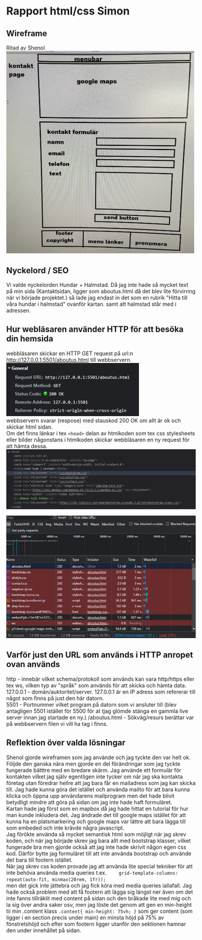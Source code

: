 # Rapport html/css Simon

## Wireframe
Ritad av Shenol  
<img src="Wireframe.jpg" alt="wireframe" style="width:500px;"/>


## Nyckelord / SEO
Vi valde nyckelorden Hundar + Halmstad. Då jag inte hade så mycket text på min sida (Kantaktsidan, ligger som aboutus.html då det blev lite förvirring när vi började projektet.) så lade jag endast in det som en rubrik "Hitta till våra hundar i halmstad" ovanför kartan. samt att halmstad står med i adressen.

## Hur webläsaren använder HTTP för att besöka din hemsida
webbläsaren skickar en HTTP GET request på url:n http://127.0.0.1:5501/aboutus.html till webbservern.  
![response bild](response.png)  
webbservern svarar (respose) med stauskod 200 OK om allt är ok
och skickar html sidan.  
Om det finns länkar i tex `<head>` delan av htmlkoden som tex css stylesheets eller bilder någonstans i htmlkoden skickar webbläsaren en ny request för att hämta dessa.  
![head bild](head.png)  

![requests bild](http-requests.png)  


##  Varför just den URL som används i HTTP anropet ovan används
http - innebär vilket schema/protokoll som används kan vara http/https eller tex ws, vilken typ av "språk" som används för att skicka och hämta data.  
127.0.0.1 - domän/auktoritet/server. 127.0.0.1 är en IP adress som refererar till något som finns på just den här datorn.  
5501 - Portnummer vilket program på datorn som vi ansluter till (blev antagligen 5501 istället för 5500 för at tjag glömde stänga en gammla live server innan jag startade en ny.)
/aboutus.html - Sökväg/resurs berättar var på webbservern filen vi vill ha tag i finns.


## Reflektion över valda lösningar
Shenol gjorde wireframen som jag använde och jag tyckte den var helt ok. Följde den ganska nära men gjorde en del förändringar som jag tyckte fungerade bätttre med en bredare skärm.  Jag använde ett formulär för kontakten vilket jag själv egentligen inte tycker om när jag ska kontakta företag utan föredrar hellre att jag bara får en mailadress som jag kan skicka till. Jag hade kunna göra det istället och använda mailto för att bara kunna klicka och öppna upp användarens mailprogram men det hade blivit betydligt mindre att göra på sidan om jag inte hade haft formuläret.  
Kartan hade jag först som en mapbox då jag hade hittat en tutorial för hur man kunde inkludera det. Jag ändrade det till google maps istället för att kunna ha en platsmarkering och google maps var lättre att bara lägga till som embeded och inte krävde några javascript.  
Jag förökte använda så mycket semantisk html som möjligt när jag skrev koden, och när jag började skrev jag bara allt med bootstrap klasser, vilket fungerade bra men gjorde också att jag inte hade skrivit någon egen css kod. Därför bytte jag formuläret till att inte använda bootstrap och använde det bara till footern istället.  
När jag skrev css koden provade jag att använda lite special tekniker för att inte behöva använda media queries t.ex. `    grid-template-columns: 
    repeat(auto-fit, minmax(20rem, 1fr));`  
    men det gick inte jättebra och jag fick köra med media queries iallafall. Jag hade också problem med att få footern att lägga sig längst ner även om det inte fanns tillräklit med content på sidan och den bråkade lite med mig och la sig över andra saker osv, men jag löste det genom att gen en min-height tii min .content klass `.content{
        min-height: 75vh;
    }` som ger content (som ligger i en section precis under main) en minsta höjd på 75% av fönstretshöjd och efter som footern ligger utanför den sektionen hamnar den under innehållet på sidan.
